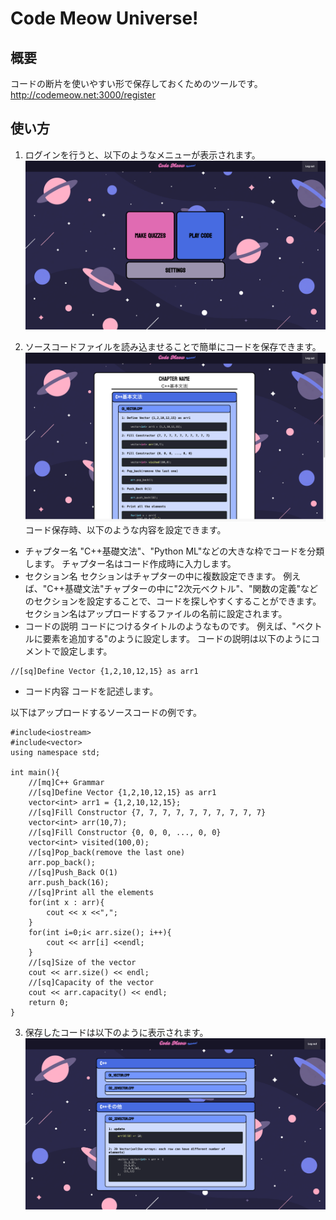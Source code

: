 # Code Meow Universe!
## 概要
コードの断片を使いやすい形で保存しておくためのツールです。
http://codemeow.net:3000/register

## 使い方
1. ログインを行うと、以下のようなメニューが表示されます。
![メニュー画面](https://github.com/Rininmmmment/CodeMeow/blob/main/doc/menu_screen.png)

2. ソースコードファイルを読み込ませることで簡単にコードを保存できます。
![作成画面](https://github.com/Rininmmmment/CodeMeow/blob/main/doc/male_screen.png)
コード保存時、以下のような内容を設定できます。
- チャプター名
"C++基礎文法"、"Python ML"などの大きな枠でコードを分類します。
チャプター名はコード作成時に入力します。
- セクション名
セクションはチャプターの中に複数設定できます。
例えば、"C++基礎文法"チャプターの中に"2次元ベクトル"、"関数の定義"などのセクションを設定することで、コードを探しやすくすることができます。
セクション名はアップロードするファイルの名前に設定されます。
- コードの説明
コードにつけるタイトルのようなものです。
例えば、"ベクトルに要素を追加する"のように設定します。
コードの説明は以下のようにコメントで設定します。
```
//[sq]Define Vector {1,2,10,12,15} as arr1
```
- コード内容
コードを記述します。

以下はアップロードするソースコードの例です。
```
#include<iostream>
#include<vector>
using namespace std;

int main(){
	//[mq]C++ Grammar
	//[sq]Define Vector {1,2,10,12,15} as arr1
	vector<int> arr1 = {1,2,10,12,15};
	//[sq]Fill Constructor {7, 7, 7, 7, 7, 7, 7, 7, 7, 7}
	vector<int> arr(10,7);
	//[sq]Fill Constructor {0, 0, 0, ..., 0, 0}
	vector<int> visited(100,0);
	//[sq]Pop_back(remove the last one)
	arr.pop_back();
	//[sq]Push_Back O(1)
	arr.push_back(16);
	//[sq]Print all the elements
	for(int x : arr){
		cout << x <<",";
	}
	for(int i=0;i< arr.size(); i++){
		cout << arr[i] <<endl;
	}
	//[sq]Size of the vector
	cout << arr.size() << endl;
	//[sq]Capacity of the vector
	cout << arr.capacity() << endl;
	return 0;
}
```

3. 保存したコードは以下のように表示されます。
![表示画面](https://github.com/Rininmmmment/CodeMeow/blob/main/doc/play_screen.png)